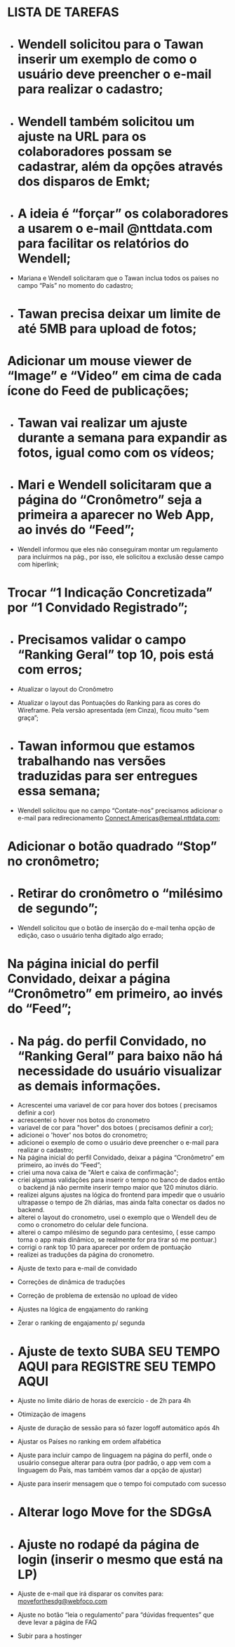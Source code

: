 # LISTA DE TAREFAS


- # Wendell solicitou para o Tawan inserir um exemplo de como o usuário deve preencher o e-mail para realizar o cadastro;

- # Wendell também solicitou um ajuste na URL para os colaboradores possam se cadastrar, além da opções através dos disparos de Emkt;

- # A ideia é “forçar” os colaboradores a usarem o e-mail @nttdata.com para facilitar os relatórios do Wendell;

- Mariana e Wendell solicitaram que o Tawan inclua todos os países no campo “País” no momento do cadastro;

- # Tawan precisa deixar um limite de até 5MB para upload de fotos;

# Adicionar um mouse viewer de “Image” e “Video” em cima de cada ícone do Feed de publicações;

- # Tawan vai realizar um ajuste durante a semana para expandir as fotos, igual como com os vídeos;

- # Mari e Wendell solicitaram que a página do “Cronômetro” seja a primeira a aparecer no Web App, ao invés do “Feed”;

- Wendell informou que eles não conseguiram montar um regulamento para incluirmos na pág., por isso, ele solicitou a exclusão desse campo com hiperlink;

# Trocar “1 Indicação Concretizada” por “1 Convidado Registrado”;

- # Precisamos validar o campo “Ranking Geral” top 10, pois está com erros;

- Atualizar o layout do Cronômetro
- Atualizar o layout das Pontuações do Ranking para as cores do Wireframe. Pela versão apresentada (em Cinza), ficou muito “sem graça”;

- # Tawan informou que estamos trabalhando nas versões traduzidas para ser entregues essa semana;

- Wendell solicitou que no campo “Contate-nos” precisamos adicionar o e-mail para redirecionamento Connect.Americas@emeal.nttdata.com;

# Adicionar o botão quadrado “Stop” no cronômetro;

- # Retirar do cronômetro o “milésimo de segundo”;

- Wendell solicitou que o botão de inserção do e-mail tenha opção de edição, caso o usuário tenha digitado algo errado;

# Na página inicial do perfil Convidado, deixar a página “Cronômetro” em primeiro, ao invés do “Feed”;

- # Na pág. do perfil Convidado, no “Ranking Geral” para baixo não há necessidade do usuário visualizar as demais informações.



<!-- FEITOS TAWAN -->

- Acrescentei uma variavel de cor para hover dos botoes ( precisamos definir a cor)
- acrescentei o hover nos botos do cronometro
- variavel de cor para "hover" dos botoes ( precisamos definir a cor);
- adicionei o 'hover' nos botos do cronometro;
- adicionei o exemplo de como o usuário deve preencher o e-mail para realizar o cadastro;
- Na página inicial do perfil Convidado, deixar a página “Cronômetro” em primeiro, ao invés do “Feed”;
- criei uma nova caixa de "Alert e caixa de confirmação";
- criei algumas validações para inserir o tempo no banco de dados então o backend já não permite inserir tempo maior que 120 minutos diário.
- realizei alguns ajustes na lógica do frontend para impedir que o usuário ultrapasse o tempo de 2h diárias, mas ainda falta conectar os dados no backend.
- alterei o layout do cronometro, usei o exemplo que o Wendell deu de como o cronometro do celular dele funciona.
- alterei o campo milésimo de segundo para centesimo, ( esse campo torna o app mais dinâmico, se realmente for pra tirar só me pontuar.)
- corrigi o rank top 10 para aparecer por ordem de pontuação
- realizei as traduções da página do cronometro.

<!-- ---------- ÚLTIMOS AJUSTES ---------- -->

- Ajuste de texto para e-mail de convidado

- Correções de dinâmica de traduções

- Correção de problema de extensão no upload de vídeo

- Ajustes na lógica de engajamento do ranking

- Zerar o ranking de engajamento p/ segunda

- # Ajuste de texto SUBA SEU TEMPO AQUI para REGISTRE SEU TEMPO AQUI

- Ajuste no limite diário de horas de exercício - de 2h para 4h

- Otimização de imagens

- Ajuste de duração de sessão para só fazer logoff automático após 4h

- Ajustar os Países no ranking em ordem alfabética

- Ajuste para incluir campo de linguagem na página do perfil, onde o usuário consegue alterar para outra (por padrão, o app vem com a linguagem do País, mas também vamos dar a opção de ajustar)

- Ajuste para inserir mensagem que o tempo foi computado com sucesso

- # Alterar logo Move for the SDGsA

- # Ajuste no rodapé da página de login (inserir o mesmo que está na LP)

- Ajuste de e-mail que irá disparar os convites para: moveforthesdg@webfoco.com

- Ajuste no botão “leia o regulamento” para “dúvidas frequentes” que deve levar a página de FAQ

- Subir para a hostinger